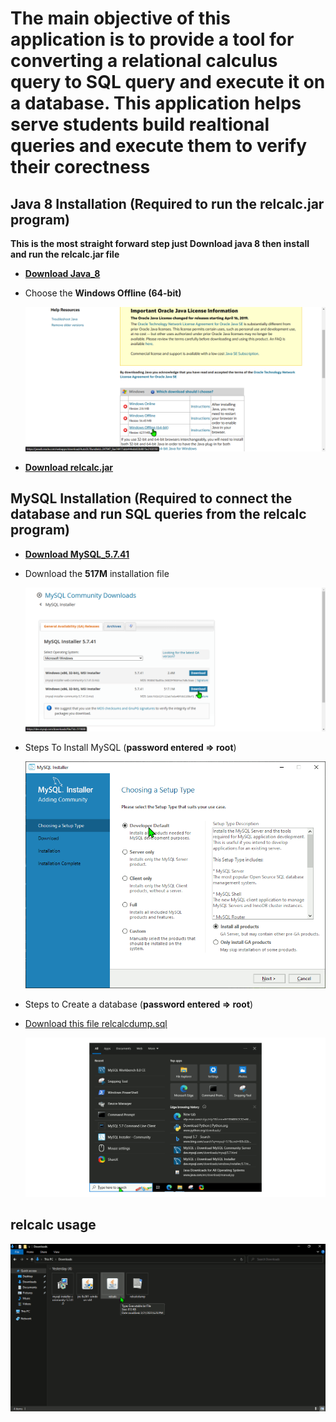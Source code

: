 # The main objective of this application is to provide a tool for converting a relational calculus query to SQL query and execute it on a database. This application helps serve students build realtional queries and execute them to verify their corectness

## Java 8 Installation (Required to run the relcalc.jar program)

**This is the most straight forward step just Download java 8 then install and run the relcalc.jar file**

* [**Download Java_8**](https://www.java.com/en/download/manual.jsp)

* Choose the **Windows Offline (64-bit)**

  ![Which java_8 installation to Download](./Java8Download_msedge.png)

* [**Download relcalc.jar**](https://edoras.sdsu.edu/~eckberg/downloads/relcalc.jar)

## MySQL Installation (Required to connect the database and run SQL queries from the relcalc program)

* [**Download MySQL_5.7.41**](https://dev.mysql.com/downloads/windows/installer/5.7.html)

* Download the **517M** installation file

  ![Which MySQL installation to Download](./MySQLDownload_msedge.png)

* Steps To Install MySQL  (**password entered => root**)

  ![MySQLInstallationGuide](./MySQLInstallation.gif)

* Steps to Create a database (**password entered => root**)

* [Download this file relcalcdump.sql](https://edoras.sdsu.edu/~eckberg/downloads/relcalcdump.sql)

  ![CreateDatabase](./CreateDatabase.gif)

## relcalc usage

  ![RelCalcUsage](./RelCalc_Usage.gif)
